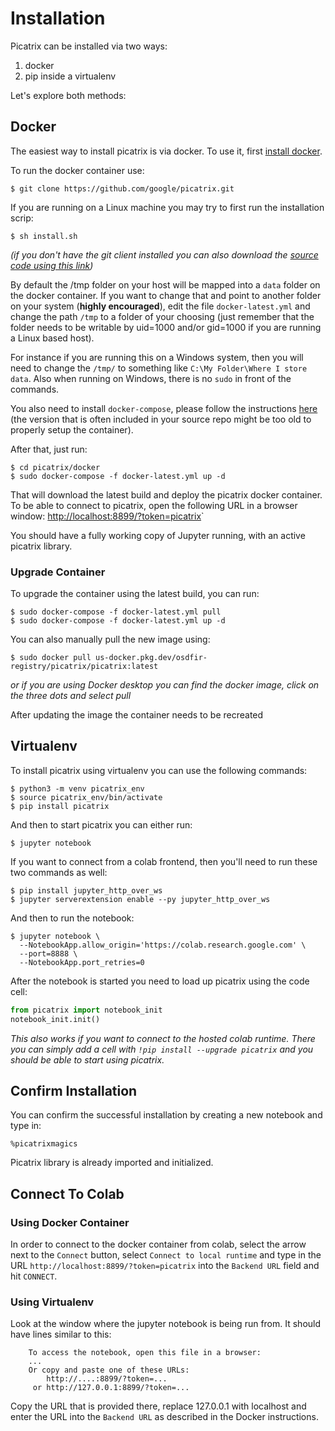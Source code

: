 # Installation

Picatrix can be installed via two ways:

1. docker
2. pip inside a virtualenv

Let's explore both methods:

## Docker

The easiest way to install picatrix is via docker. To use it, first
[install docker](https://docs.docker.com/engine/install/).

To run the docker container use:

```shell
$ git clone https://github.com/google/picatrix.git
```

If you are running on a Linux machine you may try to first run the installation
scrip:

```shell
$ sh install.sh
```

*(if you don't have the git client installed you can also download
the [source code using this link](https://github.com/google/picatrix/archive/main.zip))*

By default the /tmp folder on your host will be mapped into a `data` folder
on the docker container. If you want to change that and point to another
folder on your system (**highly encouraged**), edit the file `docker-latest.yml`
and change the path `/tmp` to a folder of your choosing (just remember that the
folder needs to be writable by uid=1000 and/or gid=1000 if you are running a
Linux based host).

For instance if you are running this on a Windows system, then you will
need to change the `/tmp/` to something like `C:\My Folder\Where I store data`.
Also when running on Windows, there is no `sudo` in front of the commands.

You also need to install `docker-compose`, please follow the instructions
[here](https://docs.docker.com/compose/install/) (the version that is often
included in your source repo might be too old to properly setup the container).

After that, just run:

```shell
$ cd picatrix/docker
$ sudo docker-compose -f docker-latest.yml up -d
```

That will download the latest build and deploy the picatrix docker container.
To be able to connect to picatrix, open the following URL in a browser
window:
[http://localhost:8899/?token=picatrix](http://localhost:8899/?token=picatrix)`

You should have a fully working copy of Jupyter running, with an
active picatrix library.

### Upgrade Container

To upgrade the container using the latest build, you can run:

```shell
$ sudo docker-compose -f docker-latest.yml pull
$ sudo docker-compose -f docker-latest.yml up -d
```

You can also manually pull the new image using:

```shell
$ sudo docker pull us-docker.pkg.dev/osdfir-registry/picatrix/picatrix:latest
```

*or if you are using Docker desktop you can find the docker image, click
on the three dots and select pull*

After updating the image the container needs to be recreated

## Virtualenv

To install picatrix using virtualenv you can use the following commands:

```shell
$ python3 -m venv picatrix_env
$ source picatrix_env/bin/activate
$ pip install picatrix
```

And then to start picatrix you can either run:

```shell
$ jupyter notebook
```

If you want to connect from a colab frontend, then you'll need to run these
two commands as well:

```shell
$ pip install jupyter_http_over_ws
$ jupyter serverextension enable --py jupyter_http_over_ws
```

And then to run the notebook:

```shell
$ jupyter notebook \
  --NotebookApp.allow_origin='https://colab.research.google.com' \
  --port=8888 \
  --NotebookApp.port_retries=0
```

After the notebook is started you need to load up picatrix using the code cell:

```python
from picatrix import notebook_init
notebook_init.init()
```

*This also works if you want to connect to the hosted colab runtime. There you
can simply add a cell with `!pip install --upgrade picatrix` and you should
be able to start using picatrix.*

## Confirm Installation

You can confirm the successful installation by creating a new notebook and type in:
```
%picatrixmagics
```

Picatrix library is already imported and initialized.

## Connect To Colab

### Using Docker Container

In order to connect to the docker container from colab, select the arrow
next to the `Connect` button, select `Connect to local runtime` and type
in the URL `http://localhost:8899/?token=picatrix` into the `Backend URL`
field and hit `CONNECT`.

### Using Virtualenv

Look at the window where the jupyter notebook is being run from. It should
have lines similar to this:

```
    To access the notebook, open this file in a browser:
    ...
    Or copy and paste one of these URLs:
        http://....:8899/?token=...
     or http://127.0.0.1:8899/?token=...
```

Copy the URL that is provided there, replace 127.0.0.1 with localhost and enter
the URL into the `Backend URL` as described in the Docker instructions.
